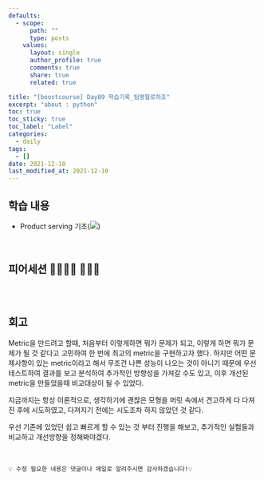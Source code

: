 ```yaml
---
defaults:
  - scope:
      path: ""
      type: posts
    values:
      layout: single
      author_profile: true
      comments: true
      share: true
      related: true

title: "[boostcourse] Day89 학습기록_팀명뭘로하조"
excerpt: "about : python"
toc: true
toc_sticky: true
toc_label: "Label"
categories:
  - daily
tags:
  - []
date: 2021-12-10
last_modified_at: 2021-12-10
---
```


## 학습 내용

- Product serving 기초(<a href="https://hongsusoo.github.io/ai%20etc/etc_mlserving"><img src="https://img.shields.io/badge/-Product Serving-red"/></a>)

<br>

## 피어세션 👨‍👨‍👦‍👦 👨‍👨‍👦




## 

<br>

## 회고

Metric을 만드려고 할때, 처음부터 이렇게하면 뭐가 문제가 되고, 이렇게 하면 뭐가 문제가 될 것 같다고 고민하여 한 번에 최고의 metric을 구현하고자 했다. 하지만 어떤 문제사항이 있는 metric이라고 해서 무조건 나쁜 성능이 나오는 것이 아니기 때문에 우선 테스트하여 결과를 보고 분석하여 추가적인 방향성을 가져갈 수도 있고, 이후 개선된 metric을 만들었을때 비교대상이 될 수 있었다. 

지금까지는 항상 이론적으로, 생각하기에 괜찮은 모형을 머릿 속에서 견고하게 다 다져진 후에 시도하였고, 다져지기 전에는 시도조차 하지 않았던 것 같다. 

우선 기존에 있었던 쉽고 빠르게 할 수 있는 것 부터 진행을 해보고, 추가적인 실험들과 비교하고 개선방향을 정해봐야겠다. 

<br>

```
💡 수정 필요한 내용은 댓글이나 메일로 알려주시면 감사하겠습니다!💡 
```
